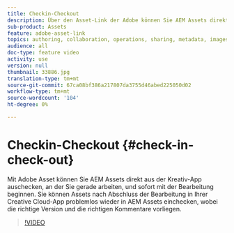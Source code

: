 ```yaml
---
title: Checkin-Checkout
description: Über den Asset-Link der Adobe können Sie AEM Assets direkt aus der Kreativ-App auschecken, an der Sie gerade arbeiten, und sofort mit der Bearbeitung beginnen. Sie können Assets nach Abschluss der Bearbeitung in Ihrer Creative Cloud-App problemlos wieder in AEM Assets einchecken, wobei die richtige Version und die richtigen Kommentare vorliegen.
sub-product: Assets
feature: adobe-asset-link
topics: authoring, collaboration, operations, sharing, metadata, images, operations
audience: all
doc-type: feature video
activity: use
version: null
thumbnail: 33886.jpg
translation-type: tm+mt
source-git-commit: 67ca08bf386a217807da3755d46abed225050d02
workflow-type: tm+mt
source-wordcount: '104'
ht-degree: 0%

---
```



# Checkin-Checkout {#check-in-check-out}

Mit Adobe Asset können Sie AEM Assets direkt aus der Kreativ-App auschecken, an der Sie gerade arbeiten, und sofort mit der Bearbeitung beginnen. Sie können Assets nach Abschluss der Bearbeitung in Ihrer Creative Cloud-App problemlos wieder in AEM Assets einchecken, wobei die richtige Version und die richtigen Kommentare vorliegen.

>[!VIDEO](https://video.tv.adobe.com/v/33886/?quality=12)
